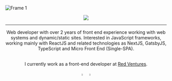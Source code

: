 ![Frame 1](https://user-images.githubusercontent.com/54460874/171204467-e1a4cefa-b1ff-4466-817c-f622e0b037bf.gif)

<p align="center">
  <a href="https://skillicons.dev">
    <img src="https://skillicons.dev/icons?i=js,ts,html,css,sass,bootstrap,webpack,git,react,redux,gatsby,nextjs" />
  </a>
</p>

***

<div align="center">
Web developer with over 2 years of front end experience working with web systems and dynamic/static sites. Interested in JavaScript frameworks, working mainly with ReactJS and related technologies as NextJS, GatsbyJS, TypeScript and Micro Front End (Single-SPA).
</br></br>
<p>
  
  I currently work as a front-end developer at [Red Ventures](https://www.redventures.com/).</br>
</p>
</div>

<div align="center" width="1200px">
  
 [<img src="https://img.icons8.com/color/48/000000/linkedin.png" width="4%"/>](https://www.linkedin.com/in/arthur-d-afonseca-885757183/)
 [<img src="https://img.icons8.com/fluent/48/000000/gmail.png" width="4%"/>](mailto:arthur.dafonseca89@gmail.com)
    
</div>
